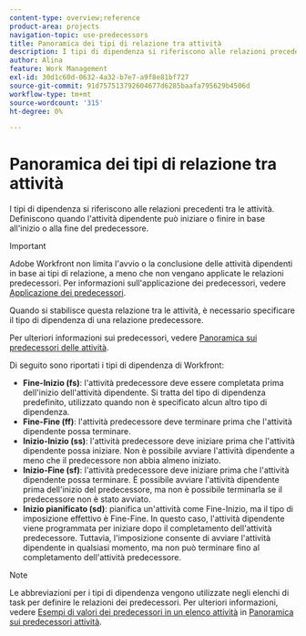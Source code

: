 ```yaml
---
content-type: overview;reference
product-area: projects
navigation-topic: use-predecessors
title: Panoramica dei tipi di relazione tra attività
description: I tipi di dipendenza si riferiscono alle relazioni precedenti tra le attività. Definiscono quando l'attività dipendente può iniziare o finire in base all'inizio o alla fine del predecessore.
author: Alina
feature: Work Management
exl-id: 30d1c60d-0632-4a32-b7e7-a9f8e81bf727
source-git-commit: 91d757513792604677d6285baafa795629b4506d
workflow-type: tm+mt
source-wordcount: '315'
ht-degree: 0%

---
```


# Panoramica dei tipi di relazione tra attività

<!-- Audited: 12/2023 -->

I tipi di dipendenza si riferiscono alle relazioni precedenti tra le attività. Definiscono quando l&#39;attività dipendente può iniziare o finire in base all&#39;inizio o alla fine del predecessore.

>[!IMPORTANT]
>
>Adobe Workfront non limita l&#39;avvio o la conclusione delle attività dipendenti in base ai tipi di relazione, a meno che non vengano applicate le relazioni predecessori. Per informazioni sull&#39;applicazione dei predecessori, vedere [Applicazione dei predecessori](../../../manage-work/tasks/use-prdcssrs/enforced-predecessors.md).

Quando si stabilisce questa relazione tra le attività, è necessario specificare il tipo di dipendenza di una relazione predecessore.

Per ulteriori informazioni sui predecessori, vedere [Panoramica sui predecessori delle attività](../../../manage-work/tasks/use-prdcssrs/predecessors-overview.md).

Di seguito sono riportati i tipi di dipendenza di Workfront:

* **Fine-Inizio (fs)**: l&#39;attività predecessore deve essere completata prima dell&#39;inizio dell&#39;attività dipendente. Si tratta del tipo di dipendenza predefinito, utilizzato quando non è specificato alcun altro tipo di dipendenza.
* **Fine-Fine (ff)**: l&#39;attività predecessore deve terminare prima che l&#39;attività dipendente possa terminare.
* **Inizio-Inizio (ss)**: l&#39;attività predecessore deve iniziare prima che l&#39;attività dipendente possa iniziare. Non è possibile avviare l&#39;attività dipendente a meno che il predecessore non abbia almeno iniziato.
* **Inizio-Fine (sf)**: l&#39;attività predecessore deve iniziare prima che l&#39;attività dipendente possa terminare. È possibile avviare l&#39;attività dipendente prima dell&#39;inizio del predecessore, ma non è possibile terminarla se il predecessore non è stato avviato.
* **Inizio pianificato (sd)**: pianifica un&#39;attività come Fine-Inizio, ma il tipo di imposizione effettivo è Fine-Fine. In questo caso, l&#39;attività dipendente viene programmata per iniziare dopo il completamento dell&#39;attività predecessore. Tuttavia, l&#39;imposizione consente di avviare l&#39;attività dipendente in qualsiasi momento, ma non può terminare fino al completamento dell&#39;attività predecessore.

>[!NOTE]
>
>Le abbreviazioni per i tipi di dipendenza vengono utilizzate negli elenchi di task per definire le relazioni dei predecessori. Per ulteriori informazioni, vedere [Esempi di valori dei predecessori in un elenco attività](/help/quicksilver/manage-work/tasks/use-prdcssrs/predecessors-overview.md#examples-of-predecessor-values-in-a-task-list) in [Panoramica sui predecessori attività](/help/quicksilver/manage-work/tasks/use-prdcssrs/predecessors-overview.md).

